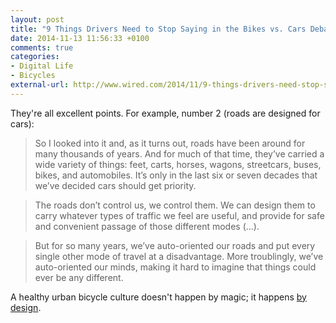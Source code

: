 ```yaml
---
layout: post
title: "9 Things Drivers Need to Stop Saying in the Bikes vs. Cars Debate | Wired"
date: 2014-11-13 11:56:33 +0100
comments: true
categories: 
- Digital Life
- Bicycles
external-url: http://www.wired.com/2014/11/9-things-drivers-need-stop-saying-bikes-vs-cars-debate/
---
```


They're all excellent points. For example, number 2 (roads are designed for cars):

> So I looked into it and, as it turns out, roads have been around for many thousands of years. And for much of that time, they’ve carried a wide variety of things: feet, carts, horses, wagons, streetcars, buses, bikes, and automobiles. It’s only in the last six or seven decades that we’ve decided cars should get priority.

> The roads don’t control us, we control them. We can design them to carry whatever types of traffic we feel are useful, and provide for safe and convenient passage of those different modes (...).

> But for so many years, we’ve auto-oriented our roads and put every single other mode of travel at a disadvantage. More troublingly, we’ve auto-oriented our minds, making it hard to imagine that things could ever be any different.

A healthy urban bicycle culture doesn't happen by magic; it happens [by design](http://www.copenhagenize.com).